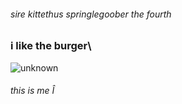 ###### sire kittethus springlegoober the fourth
### i like the burger\
![unknown](https://user-images.githubusercontent.com/97140641/171177621-83af98e2-863a-4a6f-9461-d7343dbb7d83.png)
###### this is me Î
